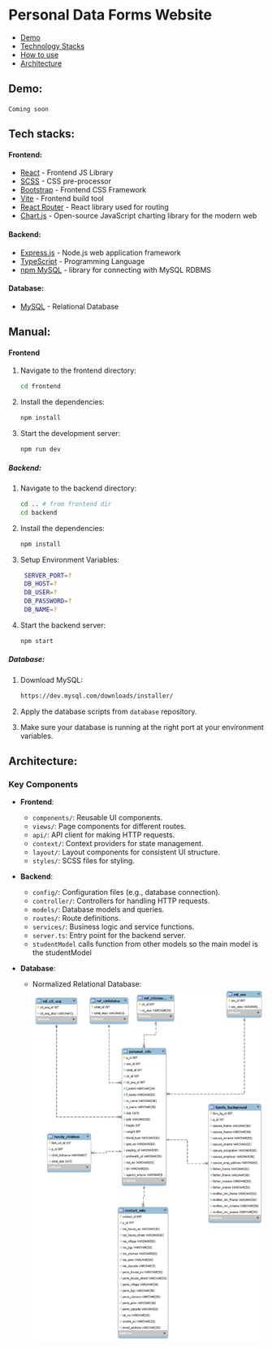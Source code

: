 # Personal Data Forms Website

- [Demo](#demo)
- [Technology Stacks](#tech-stacks)
- [How to use](#manual)
- [Architecture](#architecture)

## Demo:
`Coming soon`

## Tech stacks:

#### Frontend:

- [React](https://reactjs.org/) - Frontend JS Library
- [SCSS](https://sass-lang.com/) - CSS pre-processor
- [Bootstrap](https://getbootstrap.com/) - Frontend CSS Framework
- [Vite](https://vitejs.dev/) - Frontend build tool
- [React Router](https://reactrouter.com/) - React library used for routing
- [Chart.js](https://www.chartjs.org/) - Open-source JavaScript charting library for the modern web

#### Backend:

- [Express.js](https://expressjs.com/) - Node.js web application framework
- [TypeScript](https://www.typescriptlang.org/) - Programming Language
- [npm MySQL](https://www.npmjs.com/package/mysql) - library for connecting with MySQL RDBMS

#### Database:
- [MySQL](https://www.mysql.com/) - Relational Database

## Manual:

#### Frontend
1. Navigate to the frontend directory:

   ```sh
   cd frontend
   ```
2. Install the dependencies:

   ```sh
   npm install
   ```
3. Start the development server:

   ```sh
   npm run dev
   ```
##### Backend:
1. Navigate to the backend directory:

   ```sh
   cd .. # from frontend dir
   cd backend
   ```
2. Install the dependencies:

   ```sh
   npm install
   ```
3. Setup Environment Variables:

   ```sh
    SERVER_PORT=?
    DB_HOST=?
    DB_USER=?
    DB_PASSWORD=?
    DB_NAME=?
   ```
4. Start the backend server:

   ```sh
   npm start
   ```

##### Database:
1. Download MySQL:

   ```sh
   https://dev.mysql.com/downloads/installer/
   ```
2. Apply the database scripts from `database` repository.

3. Make sure your database is running at the right port at your environment variables.


## Architecture:

### Key Components
- **Frontend**:
  - `components/`: Reusable UI components.
  - `views/`: Page components for different routes.
  - `api/`: API client for making HTTP requests.
  - `context/`: Context providers for state management.
  - `layout/`: Layout components for consistent UI structure.
  - `styles/`: SCSS files for styling.

- **Backend**:
  - `config/`: Configuration files (e.g., database connection).
  - `controller/`: Controllers for handling HTTP requests.
  - `models/`: Database models and queries.
  - `routes/`: Route definitions.
  - `services/`: Business logic and service functions.
  - `server.ts`: Entry point for the backend server.
  - `studentModel` calls function from other models so the main model is the studentModel
- **Database**:
  - Normalized Relational Database:
  ![Demo](./readme_img/dataform-revengr.png)